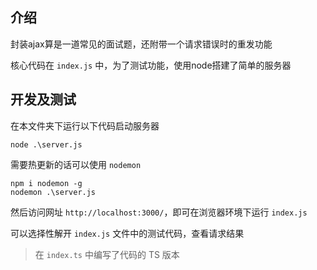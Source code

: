 ## 介绍
封装ajax算是一道常见的面试题，还附带一个请求错误时的重发功能

核心代码在 `index.js` 中，为了测试功能，使用node搭建了简单的服务器

## 开发及测试
在本文件夹下运行以下代码启动服务器

```
node .\server.js
```

需要热更新的话可以使用 `nodemon`

```
npm i nodemon -g
nodemon .\server.js
```

然后访问网址 `http://localhost:3000/`，即可在浏览器环境下运行 `index.js`

可以选择性解开 `index.js` 文件中的测试代码，查看请求结果

> 在 `index.ts` 中编写了代码的 TS 版本